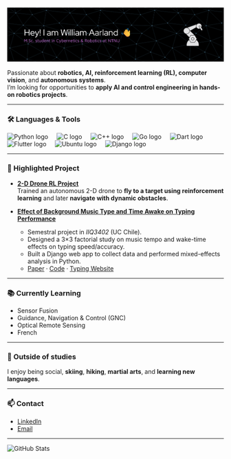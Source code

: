 ![Header](./github-header-banner(2).png)

Passionate about **robotics, AI, reinforcement learning (RL), computer vision**, and **autonomous systems**.  
I’m looking for opportunities to **apply AI and control engineering in hands-on robotics projects**.

---

<h3 align="left">🛠 Languages & Tools</h3>

<div align="left">
  <img src="https://cdn.jsdelivr.net/gh/devicons/devicon/icons/python/python-original.svg" height="40" alt="Python logo" />
  <img width="12" />
  <img src="https://cdn.jsdelivr.net/gh/devicons/devicon/icons/c/c-original.svg" height="40" alt="C logo" />
  <img width="12" />
  <img src="https://cdn.jsdelivr.net/gh/devicons/devicon/icons/cplusplus/cplusplus-original.svg" height="40" alt="C++ logo" />
  <img width="12" />
  <img src="https://cdn.jsdelivr.net/gh/devicons/devicon/icons/go/go-original.svg" height="40" alt="Go logo" />
  <img width="12" />
  <img src="https://cdn.jsdelivr.net/gh/devicons/devicon/icons/dart/dart-original.svg" height="40" alt="Dart logo" />
  <img width="12" />
  <img src="https://cdn.jsdelivr.net/gh/devicons/devicon/icons/flutter/flutter-original.svg" height="40" alt="Flutter logo" />
  <img width="12" />
  <img src="https://cdn.jsdelivr.net/gh/devicons/devicon@latest/icons/ubuntu/ubuntu-original.svg" height="40" alt="Ubuntu logo"/>
  <img width="12" />
  <img src="https://cdn.jsdelivr.net/gh/devicons/devicon@latest/icons/django/django-plain.svg" height="40" alt="Django logo"/>
</div>

---

### 🚀 Highlighted Project
- **[2-D Drone RL Project](https://github.com/aarlandw/IIC3675-Aprendizaje-Reforzado)**  
  Trained an autonomous 2-D drone to **fly to a target using reinforcement learning** and later **navigate with dynamic obstacles**.
  
- **[Effect of Background Music Type and Time Awake on Typing Performance](https://github.com/aarlandw/IIQ3402-Statistical-Design-Optimization-Multivariate-Analysis/tree/main/Proyecto%20Semestral)**
  - Semestral project in *IIQ3402* (UC Chile).
  - Designed a 3×3 factorial study on music tempo and wake-time effects on typing speed/accuracy.
  - Built a Django web app to collect data and performed mixed-effects analysis in Python.
  - [Paper](https://github.com/aarlandw/IIQ3402-Statistical-Design-Optimization-Multivariate-Analysis/blob/main/Proyecto%20Semestral/Effect_of_Background_Music_Type_and_Time_Awake_on_Typing_Performance.pdf) · [Code](https://github.com/aarlandw/IIQ3402-Statistical-Design-Optimization-Multivariate-Analysis/tree/main/Proyecto%20Semestral) · [Typing Website](https://github.com/aarlandw/Typing_Study_Website)


---

### 📚 Currently Learning
- Sensor Fusion  
- Guidance, Navigation & Control (GNC)  
- Optical Remote Sensing  
- French

---

### 🌱 Outside of studies
I enjoy being social, **skiing**, **hiking**, **martial arts**, and **learning new languages**.

---

### 📫 Contact
- [LinkedIn](https://www.linkedin.com/in/william-aarland-963a7a219/)  
- [Email](mailto:aarlandw@gmail.com)

---

![GitHub Stats](https://github-readme-stats.vercel.app/api?username=aarlandw&show_icons=true&theme=default)
